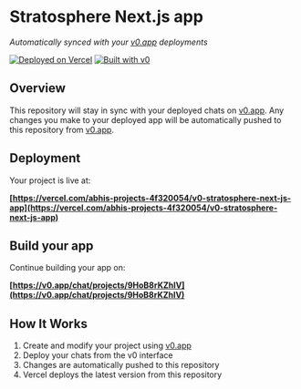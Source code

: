 # Stratosphere Next.js app

*Automatically synced with your [v0.app](https://v0.app) deployments*

[![Deployed on Vercel](https://img.shields.io/badge/Deployed%20on-Vercel-black?style=for-the-badge&logo=vercel)](https://vercel.com/abhis-projects-4f320054/v0-stratosphere-next-js-app)
[![Built with v0](https://img.shields.io/badge/Built%20with-v0.app-black?style=for-the-badge)](https://v0.app/chat/projects/9HoB8rKZhIV)

## Overview

This repository will stay in sync with your deployed chats on [v0.app](https://v0.app).
Any changes you make to your deployed app will be automatically pushed to this repository from [v0.app](https://v0.app).

## Deployment

Your project is live at:

**[https://vercel.com/abhis-projects-4f320054/v0-stratosphere-next-js-app](https://vercel.com/abhis-projects-4f320054/v0-stratosphere-next-js-app)**

## Build your app

Continue building your app on:

**[https://v0.app/chat/projects/9HoB8rKZhIV](https://v0.app/chat/projects/9HoB8rKZhIV)**

## How It Works

1. Create and modify your project using [v0.app](https://v0.app)
2. Deploy your chats from the v0 interface
3. Changes are automatically pushed to this repository
4. Vercel deploys the latest version from this repository
